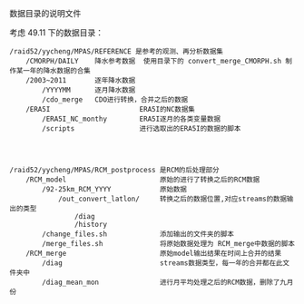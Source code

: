 数据目录的说明文件

考虑 49.11 下的数据目录：

    /raid52/yycheng/MPAS/REFERENCE 是参考的观测、再分析数据集
        /CMORPH/DAILY    降水参考数据  使用目录下的 convert_merge_CMORPH.sh 制作某一年的降水数据的合集
        /2003~2011       逐年降水数据
            /YYYYMM      逐月降水数据
            /cdo_merge   CDO进行转换，合并之后的数据
        /ERA5I                      ERA5I的NC数据集
            /ERA5I_NC_monthy        ERA5I逐月的各类变量数据
            /scripts                进行选取出的ERA5I的数据的脚本




    /raid52/yycheng/MPAS/RCM_postprocess 是RCM的后处理部分
        /RCM_model                       原始的进行了转换之后的RCM数据
            /92-25km_RCM_YYYY            原始数据
                /out_convert_latlon/     转换之后的数据位置,对应streams的数据输出的类型
                    /diag
                    /history
            /change_files.sh             添加输出的文件夹的脚本
            /merge_files.sh              将原始数据处理为 RCM_merge中数据的脚本
        /RCM_merge                       原始model输出结果在时间上合并的结果
            /diag                        streams数据类型，每一年的合并都在此文件夹中
            /diag_mean_mon               进行月平均处理之后的RCM数据，删除了九月份